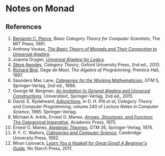# Notes on Monad

##  References
1. [Benjamin C. Pierce](http://www.cis.upenn.edu/~bcpierce/), _Basic Category Theory for Computer Scientists_, The MIT Press, 1991.
1. Anthony Voutas, _[The Basic Theory of Monads and Their Connection to Universal Algebra](http://courses.cecs.anu.edu.au/courses/CS_PROJECTS/12S1/Reports/Anthony_Voutas_Report.pdf)_.
1. Joanna Grygiel, _[Universal Algebra for Logics](http://www.uni-log.org/joana.pdf)_.
1. [Steve Awodey](http://www.andrew.cmu.edu/user/awodey/), _Category Theory_, Oxford University Press, 2nd ed., 2010.
1. [Richard Bird](http://www.cs.ox.ac.uk/richard.bird/), Oege de Moor, _The Algebra of Programming_, Prentice Hall, 1997.
1. Saunders Mac Lane, _[Categories for the Working Mathematician](https://link.springer.com/book/10.1007/978-1-4757-4721-8)_, GTM 5, Springer-Verlag, 2nd ed., 1998.
1. George M. Bergman, _[An Invitation to General Algebra and Universal Constructions](http://www.springer.com/mathematics/algebra/book/978-3-319-11477-4)_, Universitext, Springer-Verlag, 2nd ed., 2015.
1. David. E. Rydeheard, [Adjunctions](https://link.springer.com/chapter/10.1007/3-540-17162-2_116), In D. H. Pitt _et al_, _Category Theory and Computer Programming_, volume 240 of _Lecture Notes in Computer Science_, 1985. Springer-Verlag.
1. Michael A. Arbib, Ernest G. Manes, _[Arrows, Structures, and Functors: The Categorical Imperative](https://www.amazon.com/Arrows-Structures-Functors-Categorical-Imperative/dp/0120590603)_, Academic Press, 1975.
1. Ernest G. Manes, _[Algebraic Theories](http://www.springer.com/gp/book/9781461298625)_, GTM 26, Springer-Verlag, 1976.
1. R. F. C. Walters, _[Categories and Computer Science](https://www.cambridge.org/core/books/categories-and-computer-science/203EBBEE29BEADB035C9DD80191E67B1)_, Cambridge University Press, 1992.
1. Miran Lipovaca, _[Learn You a Haskell for Great Good! A Beginner's Guide](http://learnyouahaskell.com/)_, No Starch Press, 2011.
